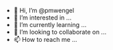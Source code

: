 - 👋 Hi, I’m @pmwengel
- 👀 I’m interested in ...
- 🌱 I’m currently learning ...
- 💞️ I’m looking to collaborate on ...
- 📫 How to reach me ...

<!---
pmwengel/pmwengel is a ✨ special ✨ repository because its `README.md` (this file) appears on your GitHub profile.
You can click the Preview link to take a look at your changes.
--->
